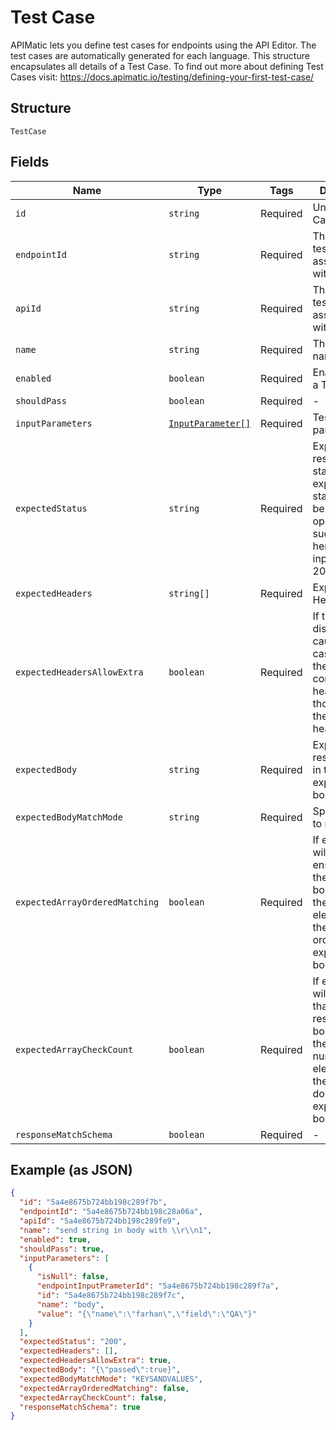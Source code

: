 
# Test Case

APIMatic lets you define test cases for endpoints using the API Editor. The test cases are automatically generated for each language. This structure encapsulates all details of a Test Case.  To find out more about defining Test Cases visit: https://docs.apimatic.io/testing/defining-your-first-test-case/

## Structure

`TestCase`

## Fields

| Name | Type | Tags | Description |
|  --- | --- | --- | --- |
| `id` | `string` | Required | Unique Test Case identifier |
| `endpointId` | `string` | Required | The Endpoint, test case is associated with |
| `apiId` | `string` | Required | The API Entity, test case is associated with |
| `name` | `string` | Required | The Test Case name |
| `enabled` | `boolean` | Required | Enable/Disable a Test Case |
| `shouldPass` | `boolean` | Required | - |
| `inputParameters` | [`InputParameter[]`](/doc/models/input-parameter.md) | Required | Test case parameters |
| `expectedStatus` | `string` | Required | Expected response status. We expect the status code to be 200 if the operation is successful, hence we input the value 200. |
| `expectedHeaders` | `string[]` | Required | Expected Headers |
| `expectedHeadersAllowExtra` | `boolean` | Required | If this flag is disabled, it will cause the test case to fail if the response contains other headers than those listed in the expected headers list. |
| `expectedBody` | `string` | Required | Expected response goes in the expected body |
| `expectedBodyMatchMode` | `string` | Required | Specifies what to match |
| `expectedArrayOrderedMatching` | `boolean` | Required | If enabled, this will involve ensuring that the response body contains the array elements in the same order as the expected body. |
| `expectedArrayCheckCount` | `boolean` | Required | If enabled, this will ensure that the response body contains the same number of elements in the array as does the expected body. |
| `responseMatchSchema` | `boolean` | Required | - |

## Example (as JSON)

```json
{
  "id": "5a4e8675b724bb198c289f7b",
  "endpointId": "5a4e8675b724bb198c28a06a",
  "apiId": "5a4e8675b724bb198c289fe9",
  "name": "send string in body with \\r\\n1",
  "enabled": true,
  "shouldPass": true,
  "inputParameters": [
    {
      "isNull": false,
      "endpointInputPrameterId": "5a4e8675b724bb198c289f7a",
      "id": "5a4e8675b724bb198c289f7c",
      "name": "body",
      "value": "{\"name\":\"farhan\",\"field\":\"QA\"}"
    }
  ],
  "expectedStatus": "200",
  "expectedHeaders": [],
  "expectedHeadersAllowExtra": true,
  "expectedBody": "{\"passed\":true}",
  "expectedBodyMatchMode": "KEYSANDVALUES",
  "expectedArrayOrderedMatching": false,
  "expectedArrayCheckCount": false,
  "responseMatchSchema": true
}
```

